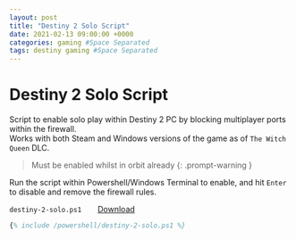 ```yaml
---
layout: post
title: "Destiny 2 Solo Script"
date: 2021-02-13 09:00:00 +0000
categories: gaming #Space Separated
tags: destiny gaming #Space Separated
---
```


# Destiny 2 Solo Script

Script to enable solo play within Destiny 2 PC by blocking multiplayer ports within the firewall.  
Works with both Steam and Windows versions of the game as of `The Witch Queen` DLC.  

> Must be enabled whilst in orbit already
{: .prompt-warning }

Run the script within Powershell/Windows Terminal to enable, and hit `Enter` to disable and remove the firewall rules.

`destiny-2-solo.ps1` <a style = "position: relative; left: 5%;" href="https://docs.nels.one//assets/powershell/destiny-2-solo.ps1" download="destiny-2-solo.ps1" target="_blank" class="btn btn-info" >Download</a>

```ps
{% include /powershell/destiny-2-solo.ps1 %}
```